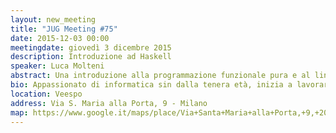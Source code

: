 ```yaml
---
layout: new_meeting
title: "JUG Meeting #75"
date: 2015-12-03 00:00
meetingdate: giovedì 3 dicembre 2015
description: Introduzione ad Haskell
speaker: Luca Molteni
abstract: Una introduzione alla programmazione funzionale pura e al linguaggio di programmazione Haskell, declinata in tre punti&#58;<ul class=meeting><li>Concetti base</li><li>Currying</li><li>Funtori</li></ul>Gli argomenti sono in ordine crescente di difficoltà. Chi riuscirà a seguire fino all'ultimo?
bio: Appassionato di informatica sin dalla tenera età, inizia a lavorare come programmatore nel 2007 dopo una laurea in Informatica Musicale. Esplora diversi framework e linguaggi di programmazione, da Java ad Haskell passando per ASP.NET e Java EE, favorendo però il paradigma funzionale.
location: Veespo
address: Via S. Maria alla Porta, 9 - Milano
map: https://www.google.it/maps/place/Via+Santa+Maria+alla+Porta,+9,+20123+Milano/@45.4664129,9.1817829,17z/data=!4m2!3m1!1s0x4786c153a8292d05:0x4c6f0a73c08286b9
---
```

